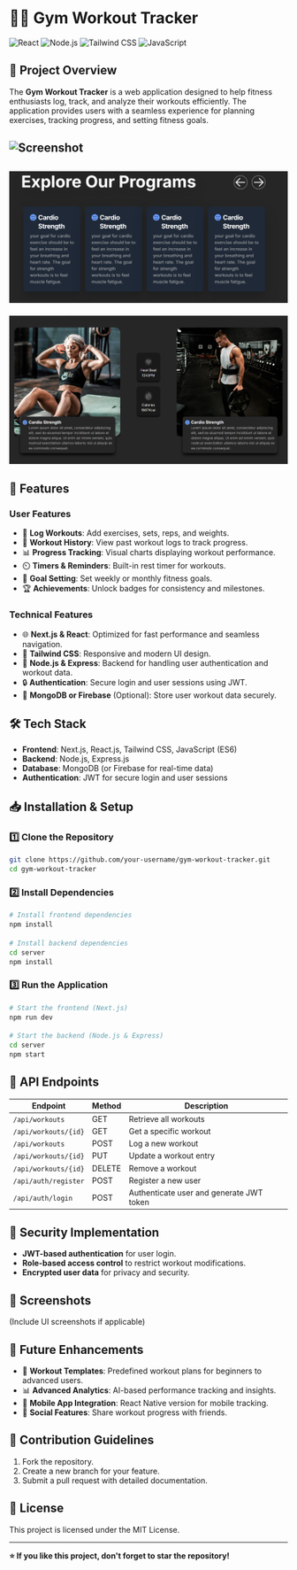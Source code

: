 # 🏋️‍♂️ Gym Workout Tracker

![React](https://img.shields.io/badge/React-Next.js-blue) ![Node.js](https://img.shields.io/badge/Node.js-Express-green) ![Tailwind CSS](https://img.shields.io/badge/TailwindCSS-CSS-orange) ![JavaScript](https://img.shields.io/badge/JavaScript-ES6-yellow)

## 📌 Project Overview
The **Gym Workout Tracker** is a web application designed to help fitness enthusiasts log, track, and analyze their workouts efficiently. The application provides users with a seamless experience for planning exercises, tracking progress, and setting fitness goals.


![Screenshot](gymsite1.png)
--
![Screenshot](gymsite2.png)
--
![Screenshot](gymsite3.png)

## 🚀 Features
### User Features
- 📝 **Log Workouts**: Add exercises, sets, reps, and weights.
- 📅 **Workout History**: View past workout logs to track progress.
- 📊 **Progress Tracking**: Visual charts displaying workout performance.
- ⏲️ **Timers & Reminders**: Built-in rest timer for workouts.
- 🎯 **Goal Setting**: Set weekly or monthly fitness goals.
- 🏆 **Achievements**: Unlock badges for consistency and milestones.

### Technical Features
- 🌐 **Next.js & React**: Optimized for fast performance and seamless navigation.
- 🎨 **Tailwind CSS**: Responsive and modern UI design.
- 💾 **Node.js & Express**: Backend for handling user authentication and workout data.
- 🔒 **Authentication**: Secure login and user sessions using JWT.
- 📂 **MongoDB or Firebase** (Optional): Store user workout data securely.

## 🛠️ Tech Stack
- **Frontend**: Next.js, React.js, Tailwind CSS, JavaScript (ES6)
- **Backend**: Node.js, Express.js
- **Database**: MongoDB (or Firebase for real-time data)
- **Authentication**: JWT for secure login and user sessions

## 📥 Installation & Setup

### 1️⃣ Clone the Repository
```bash
git clone https://github.com/your-username/gym-workout-tracker.git
cd gym-workout-tracker
```

### 2️⃣ Install Dependencies
```bash
# Install frontend dependencies
npm install

# Install backend dependencies
cd server
npm install
```

### 3️⃣ Run the Application
```bash
# Start the frontend (Next.js)
npm run dev

# Start the backend (Node.js & Express)
cd server
npm start
```

## 📡 API Endpoints
| Endpoint | Method | Description |
|----------|--------|-------------|
| `/api/workouts` | GET | Retrieve all workouts |
| `/api/workouts/{id}` | GET | Get a specific workout |
| `/api/workouts` | POST | Log a new workout |
| `/api/workouts/{id}` | PUT | Update a workout entry |
| `/api/workouts/{id}` | DELETE | Remove a workout |
| `/api/auth/register` | POST | Register a new user |
| `/api/auth/login` | POST | Authenticate user and generate JWT token |

## 🔐 Security Implementation
- **JWT-based authentication** for user login.
- **Role-based access control** to restrict workout modifications.
- **Encrypted user data** for privacy and security.

## 📸 Screenshots
(Include UI screenshots if applicable)

## 🚀 Future Enhancements
- 📌 **Workout Templates**: Predefined workout plans for beginners to advanced users.
- 📊 **Advanced Analytics**: AI-based performance tracking and insights.
- 📱 **Mobile App Integration**: React Native version for mobile tracking.
- 🤝 **Social Features**: Share workout progress with friends.

## 🤝 Contribution Guidelines
1. Fork the repository.
2. Create a new branch for your feature.
3. Submit a pull request with detailed documentation.

## 📜 License
This project is licensed under the MIT License.

---
**⭐ If you like this project, don't forget to star the repository!**
